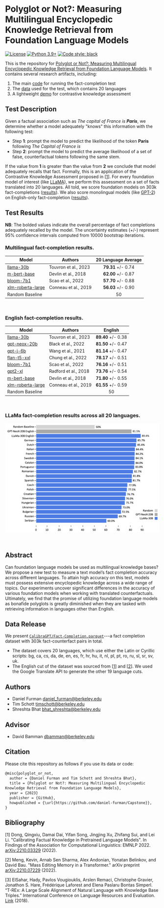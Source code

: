 # Polyglot or Not?: Measuring Multilingual Encyclopedic Knowledge Retrieval from Foundation Language Models

[![License](https://img.shields.io/badge/License-Apache_2.0-green.svg)](https://github.com/daniel-furman/Capstone/blob/main/LICENSE) 
[![Python 3.9+](https://img.shields.io/badge/python-3.9+-blue.svg)](https://www.python.org/downloads/release/python-390/) 
[![Code style: black](https://img.shields.io/badge/code%20style-black-000000.svg)](https://github.com/psf/black) 

This is the repository for [Polyglot or Not?: Measuring Multilingual Encyclopedic Knowledge Retrieval from Foundation Language Models](https://bit.ly/ischool-berkeley-capstone). It contains several research artifacts, including:

1. The main [code][cka_run_main] for running the fact-completion test
2. The [data][hf_data] used for the test, which contains 20 languages
3. A lightweight [demo][cka_lightweight_demo] for contrastive knowledge assessment

## Test Description

Given a factual association such as *The capital of France is **Paris***, we determine whether a model adequately "knows" this information with the following test:
 
* Step **1**: prompt the model to predict the likelihood of the token **Paris** following *The Capital of France is*
* Step **2**: prompt the model to predict the average likelihood of a set of false, counterfactual tokens following the same stem.
 
If the value from **1** is greater than the value from **2** we conclude that model adequately recalls that fact. Formally, this is an application of the Contrastive Knowledge Assessment proposed in [[1][bib]]. For every foundation model of interest (like [LLaMA](https://arxiv.org/abs/2302.13971)), we perform this assessment on a set of facts translated into 20 languages. All told, we score foundation models on 303k fact-completions ([results](https://github.com/daniel-furman/capstone#multilingual-fact-completion-results)). We also score monolingual models (like [GPT-2](https://d4mucfpksywv.cloudfront.net/better-language-models/language_models_are_unsupervised_multitask_learners.pdf)) on English-only fact-completion ([results](https://github.com/daniel-furman/capstone#english-fact-completion-results)).

## Test Results

**NB**: The bolded values indicate the overall percentage of fact completions adequately recalled by the model. The uncertainty estimates (+/-) represent 95% confidence intervals computed from 10000 bootstrap iterations.

### **Multilingual** fact-completion results.

| Model            | Authors     |  20 Language Average       |
|------------------|--------------|:--------------:|
| [llama-30b](https://arxiv.org/abs/2302.13971) | Touvron et al., 2023 | **79.31** +/- 0.74| 
| [m-bert-base](https://arxiv.org/abs/1810.04805) | Devlin et al., 2018 | **62.00** +/- 0.87 |
| [bloom-7b1](https://arxiv.org/abs/2211.05100) | Scao et al., 2022 | **57.70** +/- 0.88 | 
| [xlm-roberta-large](https://arxiv.org/abs/1911.02116) | Conneau et al., 2019 | **56.03** +/- 0.90 | 
| Random Baseline | &nbsp; | 50 |

&nbsp;

### **English** fact-completion results.

| Model            | Authors      | English      |
|------------------|--------------|:--------------:|
| [llama-30b](https://arxiv.org/abs/2302.13971) | Touvron et al., 2023 | **89.40** +/- 0.38 | 
| [gpt-neox-20b](https://arxiv.org/abs/2204.06745) | Black et al., 2022 | **81.50** +/- 0.47 |
| [gpt-j-6b](https://github.com/kingoflolz/mesh-transformer-jax/#gpt-j-6b) | Wang et al., 2021 | **81.14** +/- 0.47 |
| [flan-t5-xxl](https://arxiv.org/abs/2210.11416) | Chung et al., 2022 | **78.17** +/- 0.51 | 
| [bloom-7b1](https://arxiv.org/abs/2211.05100) | Scao et al., 2022 | **76.16** +/- 0.51 | 
| [gpt2-xl](https://d4mucfpksywv.cloudfront.net/better-language-models/language_models_are_unsupervised_multitask_learners.pdf) | Radford et al., 2018 | **73.76** +/- 0.54 | 
| [m-bert-base](https://arxiv.org/abs/1810.04805) | Devlin et al., 2018 | **71.80** +/- 0.55 | 
| [xlm-roberta-large](https://arxiv.org/abs/1911.02116) | Conneau et al., 2019 | **61.55** +/- 0.59 | 
| Random Baseline | &nbsp; | 50   |  

&nbsp;

### **LLaMa** fact-completion results across all 20 languages. 

![LLaMa test leaderboard](notebooks/viz/assets/LLaMa_h_bar_plot_final.png)

&nbsp;

## Abstract

Can foundation language models be used as multilingual knowledge bases? We propose a new test to measure a text model’s fact completion accuracy across different languages. To attain high accuracy on this test, models must possess extensive encyclopedic knowledge across a wide range of topics. Our experiments uncover significant differences in the accuracy of various foundation models when working with translated counterfactuals. Ultimately, we find that the promise of utilizing foundation language models as bonafide polyglots is greatly diminished when they are tasked with retrieving information in languages other than English. 

## Data Release

We present [`CalibraGPT/Fact-Completion.parquet`][hf_data]---a fact completion dataset with 303k fact-counterfact pairs in total. 
* The dataset covers 20 languages, which use either the Latin or Cyrillic scripts: bg, ca, cs, da, de, en, es, fr, hr, hu, it, nl, pl, pt, ro, ru, sl, sr, sv, uk. 
* The English cut of the dataset was sourced from [[1][bib]] and [[2][bib]]. We used the Google Translate API to generate the other 19 language cuts.

## Authors

* Daniel Furman <daniel_furman@berkeley.edu>
* Tim Schott <timschott@berkeley.edu>
* Shreshta Bhat <bhat_shreshta@berkeley.edu>

## Advisor

* David Bamman <dbamman@berkeley.edu>

## Citation

Please cite this repository as follows if you use its data or code:

```
@misc{polyglot_or_not,
  author = {Daniel Furman and Tim Schott and Shreshta Bhat},
  title = {Polyglot or Not?: Measuring Multilingual Encyclopedic Knowledge Retrieval from Foundation Language Models},
  year = {2023}
  publisher = {GitHub},
  howpublished = {\url{https://github.com/daniel-furman/Capstone}},
}
```

## Bibliography 

[1] Dong, Qingxiu, Damai Dai, Yifan Song, Jingjing Xu, Zhifang Sui, and Lei Li. "Calibrating Factual Knowledge in Pretrained Language Models". In Findings of the Association for Computational Linguistics: EMNLP 2022. [arXiv:2210.03329][cka] (2022).

[2] Meng, Kevin, Arnab Sen Sharma, Alex Andonian, Yonatan Belinkov, and David Bau. "Mass Editing Memory in a Transformer." arXiv preprint [arXiv:2210.07229][memit] (2022).

[3] ElSahar, Hady, Pavlos Vougiouklis, Arslen Remaci, Christophe Gravier, Jonathon S. Hare, Frédérique Laforest and Elena Paslaru Bontas Simperl. “T-REx: A Large Scale Alignment of Natural Language with Knowledge Base Triples.” International Conference on Language Resources and Evaluation. [Link][trex] (2018).


[bib]: https://github.com/daniel-furman/Capstone#bibliography
[hf_data]: https://huggingface.co/datasets/CalibraGPT/Fact-Completion
[cka]: https://arxiv.org/abs/2210.03329
[memit]: https://arxiv.org/abs/2210.07229
[mmlu]: https://paperswithcode.com/sota/multi-task-language-understanding-on-mmlu
[mmlu_paper]: https://arxiv.org/abs/2009.03300
[trex]: http://aclanthology.lst.uni-saarland.de/L18-1544.pdf
[cka_lightweight_demo]: https://github.com/daniel-furman/Capstone/blob/main/notebooks/fact_completion_notebooks/fact-completion-lightweight-demo.ipynb
[cka_run_main]: https://github.com/daniel-furman/Capstone/blob/main/notebooks/fact_completion_notebooks/fact-completion-full-benchmark.ipynb

